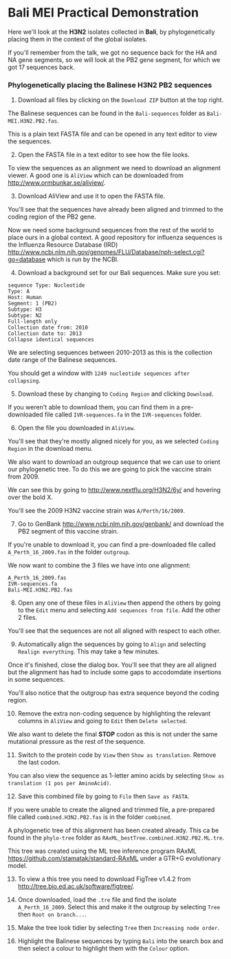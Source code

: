 # Bali MEI Practical Demonstration

Here we'll look at the **H3N2** isolates collected in **Bali**, by phylogenetically placing them in the context of the global isolates.

If you'll remember from the talk, we got no sequence back for the HA and NA gene segments, so we will look at the PB2 gene segment, for which we got 17 sequences back.

### Phylogenetically placing the Balinese H3N2 PB2 sequences

1. Download all files by clicking on the `Download ZIP` button at the top right.

  The Balinese sequences can be found in the `Bali-sequences` folder as `Bali-MEI.H3N2.PB2.fas`.

  This is a plain text FASTA file and can be opened in any text editor to view the sequences.

2. Open the FASTA file in a text editor to see how the file looks.

  To view the sequences as an alignment we need to download an alignment viewer. A good one is `AliView` which can be downloaded from http://www.ormbunkar.se/aliview/.

3. Download AliView and use it to open the FASTA file.

  You'll see that the sequences have already been aligned and trimmed to the coding region of the PB2 gene.

  Now we need some background sequences from the rest of the world to place ours in a global context. A good repository for influenza sequences is the Influenza Resource Database (IRD) http://www.ncbi.nlm.nih.gov/genomes/FLU/Database/nph-select.cgi?go=database which is run by the NCBI.

4. Download a background set for our Bali sequences. Make sure you set:
  ```
  sequence Type: Nucleotide
  Type: A
  Host: Human
  Segment: 1 (PB2)
  Subtype: H3
  Subtype: N2
  Full-length only
  Collection date from: 2010
  Collection date to: 2013
  Collapse identical sequences
  ```

  We are selecting sequences between 2010-2013 as this is the collection date range of the Balinese sequences.

  You should get a window with `1249 nucleotide sequences after collapsing`.

5. Download these by changing to `Coding Region` and clicking `Download`.

  If you weren't able to download them, you can find them in a pre-downloaded file called `IVR-sequences.fa` in the `IVR-sequences` folder.

6. Open the file you downloaded in `AliView`.

  You'll see that they're mostly aligned nicely for you, as we selected `Coding Region` in the download menu.

  We also want to download an outgroup sequence that we can use to orient our phylogenetic tree. To do this we are going to pick the vaccine strain from 2009.

  We can see this by going to http://www.nextflu.org/H3N2/6y/ and hovering over the bold X.

  You'll see the 2009 H3N2 vaccine strain was `A/Perth/16/2009`.

7. Go to GenBank http://www.ncbi.nlm.nih.gov/genbank/ and download the PB2 segment of this vaccine strain.

  If you're unable to download it, you can find a pre-downloaded file called `A_Perth_16_2009.fas` in the folder `outgroup`.

  We now want to combine the 3 files we have into one alignment:
  ```
  A_Perth_16_2009.fas
  IVR-sequences.fa
  Bali-MEI.H3N2.PB2.fas
  ```

8. Open any one of these files in `AliView` then append the others by going to the `Edit` menu and selecting `Add sequences from file`. Add the other 2 files.

  You'll see that the sequences are not all aligned with respect to each other.

9. Automatically align the sequences by going to `Align` and selecting `Realign everything`. This may take a few minutes.

  Once it's finished, close the dialog box. You'll see that they are all aligned but the alignment has had to include some gaps to accodomdate insertions in some sequences.

  You'll also notice that the outgroup has extra sequence beyond the coding region.

10. Remove the extra non-coding sequence by highlighting the relevant columns in `AliView` and going to `Edit` then `Delete selected`.

  We also want to delete the final **STOP** codon as this is not under the same mutational pressure as the rest of the sequence.

11. Switch to the protein code by `View` then `Show as translation`. Remove the last codon.

  You can also view the sequence as 1-letter amino acids by selecting `Show as translation (1 pos per AminoAcid)`.

12. Save this combined file by going to `File` then `Save as FASTA`.

  If you were unable to create the aligned and trimmed file, a pre-prepared file called `combined.H3N2.PB2.fas` is in the folder `combined`.

  A phylogenetic tree of this alignment has been created already. This ca be found in the `phylo-tree` folder as `RAxML_bestTree.combined.H3N2.PB2.ML.tre`.

  This tree was created using the ML tree inference program RAxML https://github.com/stamatak/standard-RAxML under a GTR+G evolutionary model.

13. To view a this tree you need to download FigTree v1.4.2 from http://tree.bio.ed.ac.uk/software/figtree/.

14.  Once downloaded, load the `.tre` file and find the isolate `A_Perth_16_2009`. Select this and make it the outgroup by selecting `Tree` then `Root on branch...`.

15. Make the tree look tidier by selecting `Tree` then `Increasing node order`.

16. Highlight the Balinese sequences by typing `Bali` into the search box and then select a colour to highlight them with the `Colour` option.
